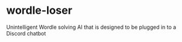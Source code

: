 # wordle-loser
Unintelligent Wordle solving AI that is designed to be plugged in to a Discord chatbot
